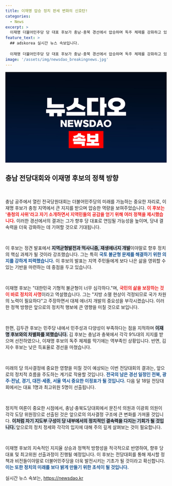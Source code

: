 ```yaml
---
title: 이재명 압승 정치 판세 변화의 신호탄!
categories:
  - News
excerpt: >
  이재명 더불어민주당 당 대표 후보가 충남·충북 경선에서 압승하며 독주 체제를 강화하고 있다. 충청의 사위를 자처한 이 후보는 지역 균형 발전과 대체 에너지 추진을 강조하며 대세론을 이어가고 있다. 과연 그의 연임이 확정될까?
feature_text: >
  ## adskorea 실시간 뉴스 속보입니다.

  이재명 더불어민주당 당 대표 후보가 충남·충북 경선에서 압승하며 독주 체제를 강화하고 있다. 충청의 사위를 자처한 이 후보는 지역 균형 발전과 대체 에너지 추진을 강조하며 대세론을 이어가고 있다. 과연 그의 연임이 확정될까?
image: '/assets/img/newsdao_breakingnews.jpg'
---
```


<p><img src="/assets/img/newsdao_breakingnews.jpg" alt="adskorea 속보" /></p>

<h2 data-ke-size="size26">충남 전당대회와 이재명 후보의 정책 방향</h2>

<p data-ke-size="size16">&nbsp;</p>

<p>충남 공주에서 열린 전국당원대회는 더불어민주당의 미래를 가늠하는 중요한 자리로, 이재명 후보가 충청 지역에서 큰 지지를 받으며 압승한 역량을 보여주었습니다. <b><span style="color: #ee2323;">이 후보는 '충청의 사위'라고 자기 소개하면서 지역민들의 공감을 얻기 위해 여러 정책을 제시했습니다.</span></b> 이러한 경선에서의 결과는 그가 향후 당 대표로 연임될 가능성을 높이며, 당내 결속력을 더욱 강화하는 데 기여할 것으로 기대됩니다.</p>

<p data-ke-size="size16">&nbsp;</p>

<p>이 후보는 정견 발표에서 <b><span style="background-color: #21538527;">지역균형발전과 먹사니즘, 재생에너지 개발</span></b>이야말로 향후 정치의 핵심 과제가 될 것이라 강조했습니다. 그는 특히 <b><span style="color: #1a5490;">국토 불균형 문제를 해결하기 위한 의지를 강하게 피력했습니다.</span></b> 이 후보의 발표는 지역 주민들에게 보다 나은 삶을 영위할 수 있는 기반을 마련하는 데 중점을 두고 있습니다.</p>

<p data-ke-size="size16">&nbsp;</p>

<p>이재명 후보는 "대한민국 기형적 불균형이 너무 심각하다."며, <b><span style="color: #ee2323;">국민의 삶을 보장하는 것이 바로 정치의 사명</span></b>이라고 역설했습니다. 그는 "지방 소멸 현상이 걱정되므로 국가 차원의 노력이 필요하다"고 주장하면서 대체 에너지 개발의 중요성을 부각시켰습니다. 이러한 정책 방향은 앞으로의 정치적 행보에 큰 영향을 미칠 것으로 보입니다.</p>

<p data-ke-size="size16">&nbsp;</p>

<p>한편, 김두관 후보는 민주당 내에서 민주성과 다양성이 부족하다는 점을 지적하며 <b><span style="background-color: #21538527;">이재명 후보와의 차별화를 꾀했습니다.</span></b> 김 후보는 충남과 충북에서 각각 9%대의 지지를 받으며 선전하였으나, 이재명 후보의 독주 체제를 막기에는 역부족인 상황입니다. 반면, 김지수 후보는 낮은 득표율로 경선을 마쳤습니다.</p>

<p data-ke-size="size16">&nbsp;</p>

<p>미래의 당 의사결정에 중요한 영향을 미칠 것이 예상되는 이번 전당대회의 결과는, 앞으로의 정치적 흐름을 주도하는 계기로 작용할 것입니다. <b><span style="color: #1a5490;">전국의 남은 경선 일정인 전북, 광주·전남, 경기, 대전·세종, 서울 역시 중요한 이정표가 될 것입니다.</span></b> 다음 달 18일 전당대회에서는 대표 1명과 최고위원 5명이 선출됩니다.</p>

<p data-ke-size="size16">&nbsp;</p>

<p>정치적 여론이 중요한 시점에서, 충남·충북도당대회에서 문진석 의원과 이광희 의원이 각각 도당 위원장으로 선출된 것은 앞으로의 의사결정 구조에 큰 변화를 가져올 것입니다. <b><span style="background-color: #21538527;">이처럼 차기 지도부 구성이 당 내부에서의 정치적인 결속력을 다지는 기회가 될 것입니다. </span></b> 앞으로의 정치 정세와 각각의 입지에 대해 주의 깊게 살펴보는 것이 필요합니다.</p>

<p data-ke-size="size16">&nbsp;</p>

<p>이재명 후보의 지속적인 지지율 상승과 정책적 방향성을 적극적으로 반영하여, 향후 당대표 및 최고위원 선출과정이 진행될 예정입니다. 이 후보는 전당대회를 통해 제시할 정책과 비전들이야말로 더불어민주당을 더욱 발전시키는 기초가 될 것이라고 확신합니다. <b><span style="color: #1a5490;">이는 또한 정치의 미래를 보다 밝게 만들기 위한 초석이 될 것입니다.</span></b></p>
실시간 뉴스 속보는, <a href="https://newsdao.kr" rel="dofollow">https://newsdao.kr</a>


